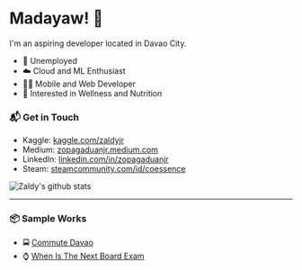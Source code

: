 # Madayaw! 👋

I'm an aspiring developer located in Davao City.

- 🌴 Unemployed
- ☁️ Cloud and ML Enthusiast
- 👨‍💻 Mobile and Web Developer
- 🍗 Interested in Wellness and Nutrition

### 📬 Get in Touch

- Kaggle: [kaggle.com/zaldyjr][kaggle]
- Medium: [zopagaduanjr.medium.com][medium]
- LinkedIn: [linkedin.com/in/zopagaduanjr][linkedin]
- Steam: [steamcommunity.com/id/coessence][steam]

![Zaldy's github stats](https://github-readme-stats.vercel.app/api?username=zopagaduanjr&show_icons=true&hide_border=true)

---

### 📦 Sample Works

- 🚍 [Commute Davao][commute]
- ⌚ [When Is The Next Board Exam][witnbe]

[kaggle]: https://www.kaggle.com/zaldyjr
[medium]: https://zopagaduanjr.medium.com/
[linkedin]: https://www.linkedin.com/in/zopagaduanjr/
[steam]: https://steamcommunity.com/id/coessence/
[commute]: https://play.google.com/store/apps/details?id=zalboi.commute_davao&gl=US
[witnbe]: https://whenisthenextboardexam.com/
